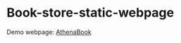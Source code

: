 # Book-store-static-webpage

Demo webpage: [AthenaBook](https://tantruong24.github.io/Book-store-static-webpage/index.html) 
